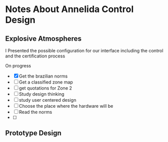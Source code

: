 # Notes About Annelida Control Design 
## Explosive Atmospheres 
 
I Presented the possible configuration for our interface including the control and the certification process

On progress


* [x] Get the brazilian norms
* [ ] Get a classified zone map
* [ ] get quotations for Zone 2
* [ ] Study design thinking
* [ ] study user centered design
* [ ] Choose the place where the hardware will be
* [ ] Read the norms
* [ ] 

## Prototype Design


